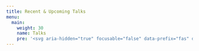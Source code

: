 ```yaml
---
title: Recent & Upcoming Talks
menu:
  main:
    weight: 30
    name: Talks
    pre: '<svg aria-hidden="true" focusable="false" data-prefix="fas" data-icon="bullhorn" class="svg-inline--fa fa-bullhorn fa-w-18" role="img" xmlns="http://www.w3.org/2000/svg" viewBox="0 0 576 512"><path fill="currentColor" d="M576 240c0-23.63-12.95-44.04-32-55.12V32.01C544 23.26 537.02 0 512 0c-7.12 0-14.19 2.38-19.98 7.02l-85.03 68.03C364.28 109.19 310.66 128 256 128H64c-35.35 0-64 28.65-64 64v96c0 35.35 28.65 64 64 64h33.7c-1.39 10.48-2.18 21.14-2.18 32 0 39.77 9.26 77.35 25.56 110.94 5.19 10.69 16.52 17.06 28.4 17.06h74.28c26.05 0 41.69-29.84 25.9-50.56-16.4-21.52-26.15-48.36-26.15-77.44 0-11.11 1.62-21.79 4.41-32H256c54.66 0 108.28 18.81 150.98 52.95l85.03 68.03a32.023 32.023 0 0 0 19.98 7.02c24.92 0 32-22.78 32-32V295.13C563.05 284.04 576 263.63 576 240zm-96 141.42l-33.05-26.44C392.95 311.78 325.12 288 256 288v-96c69.12 0 136.95-23.78 190.95-66.98L480 98.58v282.84z"></path></svg>'
---
```

